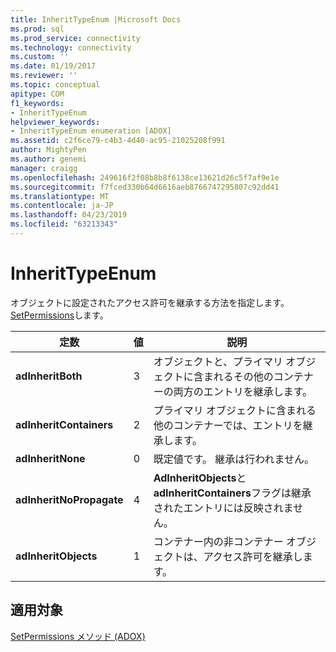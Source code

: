 ```yaml
---
title: InheritTypeEnum |Microsoft Docs
ms.prod: sql
ms.prod_service: connectivity
ms.technology: connectivity
ms.custom: ''
ms.date: 01/19/2017
ms.reviewer: ''
ms.topic: conceptual
apitype: COM
f1_keywords:
- InheritTypeEnum
helpviewer_keywords:
- InheritTypeEnum enumeration [ADOX]
ms.assetid: c2f6ce79-c4b3-4d40-ac95-21025208f991
author: MightyPen
ms.author: genemi
manager: craigg
ms.openlocfilehash: 249616f2f08b8b8f6138ce13621d26c5f7af9e1e
ms.sourcegitcommit: f7fced330b64d6616aeb8766747295807c92dd41
ms.translationtype: MT
ms.contentlocale: ja-JP
ms.lasthandoff: 04/23/2019
ms.locfileid: "63213343"
---
```

# <a name="inherittypeenum"></a>InheritTypeEnum
オブジェクトに設定されたアクセス許可を継承する方法を指定します。 [SetPermissions](../../../ado/reference/adox-api/setpermissions-method-adox.md)します。  
  
|定数|値|説明|  
|--------------|-----------|-----------------|  
|**adInheritBoth**|3|オブジェクトと、プライマリ オブジェクトに含まれるその他のコンテナーの両方のエントリを継承します。|  
|**adInheritContainers**|2|プライマリ オブジェクトに含まれる他のコンテナーでは、エントリを継承します。|  
|**adInheritNone**|0|既定値です。 継承は行われません。|  
|**adInheritNoPropagate**|4|**AdInheritObjects**と**adInheritContainers**フラグは継承されたエントリには反映されません。|  
|**adInheritObjects**|1|コンテナー内の非コンテナー オブジェクトは、アクセス許可を継承します。|  
  
## <a name="applies-to"></a>適用対象  
 [SetPermissions メソッド (ADOX)](../../../ado/reference/adox-api/setpermissions-method-adox.md)
